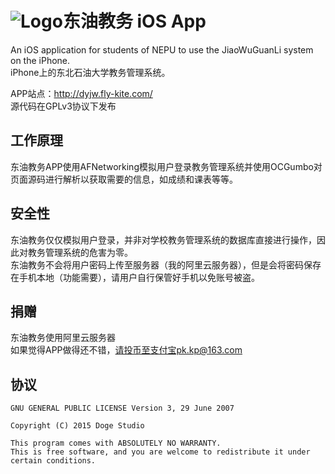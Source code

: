 # ![Logo](https://raw.githubusercontent.com/FlyKite/DYJW-iOS/master/DYJW/Assets.xcassets/AppIcon.appiconset/appIcon%402x.png)东油教务 iOS App
An iOS application for students of NEPU to use the JiaoWuGuanLi system on the iPhone.  
iPhone上的东北石油大学教务管理系统。  

APP站点：<http://dyjw.fly-kite.com/>   
源代码在GPLv3协议下发布

工作原理
---
东油教务APP使用AFNetworking模拟用户登录教务管理系统并使用OCGumbo对页面源码进行解析以获取需要的信息，如成绩和课表等等。

安全性
---
东油教务仅仅模拟用户登录，并非对学校教务管理系统的数据库直接进行操作，因此对教务管理系统的危害为零。  
东油教务不会将用户密码上传至服务器（我的阿里云服务器），但是会将密码保存在手机本地（功能需要），请用户自行保管好手机以免账号被盗。

捐赠
---
东油教务使用阿里云服务器  
如果觉得APP做得还不错，请投币至支付宝pk.kp@163.com  

协议
---
```
GNU GENERAL PUBLIC LICENSE Version 3, 29 June 2007

Copyright (C) 2015 Doge Studio

This program comes with ABSOLUTELY NO WARRANTY.
This is free software, and you are welcome to redistribute it under certain conditions.
```
